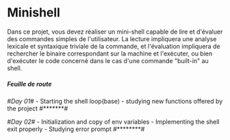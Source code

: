 # Minishell #
Dans ce projet, vous devez réaliser un mini-shell capable de lire et d'évaluer
des commandes simples de l'utilisateur. La lecture impliquera une analyse
lexicale et syntaxique triviale de la commande, et l'évaluation impliquera de
rechercher le binaire correspondant sur la machine et l'exécuter,
ou bien d'exécuter le code concerné dans le cas d'une commande
"built-in" au shell.

##### Feuille de route #####

#*Day 01*#
	- Starting the shell loop(base)
	- studying new functions offered by the project
#*******#

#*Day 02*#
	- Initialization and copy of env variables
	- Implementing the shell exit properly
	- Studying error prompt
#********#


